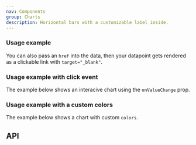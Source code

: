 ```yaml
---
nav: Components
group: Charts
description: Horizontal bars with a customizable label inside.
---
```


<code src="./demos/index.tsx" nopadding></code>

### Usage example

You can also pass an `href` into the data, then your datapoint gets rendered as a clickable link with `target="_blank"`.

<code src="./demos/example.tsx"></code>

### Usage example with click event

The example below shows an interacive chart using the `onValueChange` prop.

<code src="./demos/clickEvent.tsx"></code>

### Usage example with a custom colors

The example below shows a chart with custom `colors`.

<code src="./demos/customColors.tsx"></code>

## API

<API></API>
